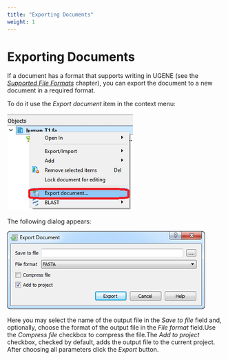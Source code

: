 ```yaml
---
title: "Exporting Documents"
weight: 1
---
```



# Exporting Documents

If a document has a format that supports writing in UGENE (see the [_Supported File Formats_](Appendix-A.supported-file-formats.md) chapter), you can export the document to a new document in a required format.

To do it use the _Export document_ item in the context menu:


![](/images/65929295/69402642.png)

The following dialog appears:


![](/images/65929295/65929296.png)

Here you may select the name of the output file in the _Save to file_ field and, optionally, choose the format of the output file in the _File format_ field.Use the _Compress file_ checkbox to compress the file.The _Add to project_ checkbox, checked by default, adds the output file to the current project.
After choosing all parameters click the _Export_ button.
